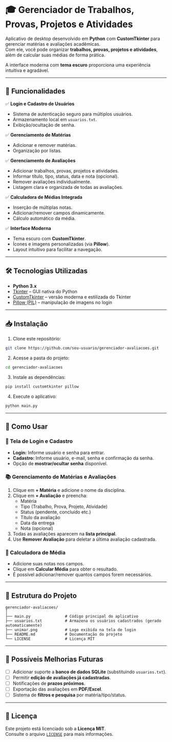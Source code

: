 # 🎓 Gerenciador de Trabalhos, Provas, Projetos e Atividades  

Aplicativo de desktop desenvolvido em **Python** com **CustomTkinter** para gerenciar matérias e avaliações acadêmicas.  
Com ele, você pode organizar **trabalhos, provas, projetos e atividades**, além de calcular suas médias de forma prática.  

A interface moderna com **tema escuro** proporciona uma experiência intuitiva e agradável.  

---

## 🚀 Funcionalidades  

✅ **Login e Cadastro de Usuários**  
- Sistema de autenticação seguro para múltiplos usuários.  
- Armazenamento local em `usuarios.txt`.  
- Exibição/ocultação de senha.  

✅ **Gerenciamento de Matérias**  
- Adicionar e remover matérias.  
- Organização por listas.  

✅ **Gerenciamento de Avaliações**  
- Adicionar trabalhos, provas, projetos e atividades.  
- Informar título, tipo, status, data e nota (opcional).  
- Remover avaliações individualmente.  
- Listagem clara e organizada de todas as avaliações.  

✅ **Calculadora de Médias Integrada**  
- Inserção de múltiplas notas.  
- Adicionar/remover campos dinamicamente.  
- Cálculo automático da média.  

✅ **Interface Moderna**  
- Tema escuro com **CustomTkinter**.  
- Ícones e imagens personalizadas (via **Pillow**).  
- Layout intuitivo para facilitar a navegação.  

---

## 🛠 Tecnologias Utilizadas  

- **Python 3.x**  
- [Tkinter](https://docs.python.org/3/library/tkinter.html) – GUI nativa do Python  
- [CustomTkinter](https://github.com/TomSchimansky/CustomTkinter) – versão moderna e estilizada do Tkinter  
- [Pillow (PIL)](https://pillow.readthedocs.io/) – manipulação de imagens no login  

---

## 📥 Instalação  

1. Clone este repositório:  
```bash
git clone https://github.com/seu-usuario/gerenciador-avaliacoes.git
```  

2. Acesse a pasta do projeto:  
```bash
cd gerenciador-avaliacoes
```  

3. Instale as dependências:  
```bash
pip install customtkinter pillow
```  

4. Execute o aplicativo:  
```bash
python main.py
```  

---

## 📘 Como Usar  

### 🔑 Tela de Login e Cadastro  
- **Login:** Informe usuário e senha para entrar.  
- **Cadastro:** Informe usuário, e-mail, senha e confirmação da senha.  
- Opção de **mostrar/ocultar senha** disponível.  

### 📚 Gerenciamento de Matérias e Avaliações  
1. Clique em **+ Matéria** e adicione o nome da disciplina.  
2. Clique em **+ Avaliação** e preencha:  
   - Matéria  
   - Tipo (Trabalho, Prova, Projeto, Atividade)  
   - Status (pendente, concluído etc.)  
   - Título da avaliação  
   - Data da entrega  
   - Nota (opcional)  
3. Todas as avaliações aparecem na **lista principal**.  
4. Use **Remover Avaliação** para deletar a última avaliação cadastrada.  

### 🧮 Calculadora de Média  
- Adicione suas notas nos campos.  
- Clique em **Calcular Média** para obter o resultado.  
- É possível adicionar/remover quantos campos forem necessários.  

---

## 📂 Estrutura do Projeto  

```
gerenciador-avaliacoes/
│
├── main.py               # Código principal do aplicativo
├── usuarios.txt          # Armazena os usuários cadastrados (gerado automaticamente)
├── unimar.png            # Logo exibida na tela de login
├── README.md             # Documentação do projeto
└── LICENSE               # Licença MIT
```

---


## 📌 Possíveis Melhorias Futuras  

- [ ] Adicionar suporte a **banco de dados SQLite** (substituindo `usuarios.txt`).  
- [ ] Permitir **edição de avaliações já cadastradas**.  
- [ ] Notificações de **prazos próximos**.  
- [ ] Exportação das avaliações em **PDF/Excel**.  
- [ ] Sistema de **filtros e pesquisa** por matéria/tipo/status.  

---

## 📜 Licença  

Este projeto está licenciado sob a **Licença MIT**.  
Consulte o arquivo [`LICENSE`](LICENSE) para mais informações.  
